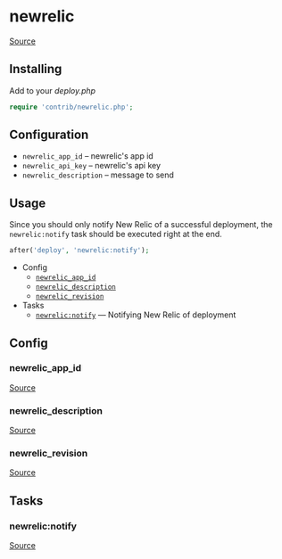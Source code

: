 <!-- DO NOT EDIT THIS FILE! -->
<!-- Instead edit contrib/newrelic.php -->
<!-- Then run bin/docgen -->

# newrelic

[Source](/contrib/newrelic.php)


## Installing

Add to your _deploy.php_

```php
require 'contrib/newrelic.php';
```

## Configuration

- `newrelic_app_id` – newrelic's app id
- `newrelic_api_key` – newrelic's api key
- `newrelic_description` – message to send

## Usage

Since you should only notify New Relic of a successful deployment, the `newrelic:notify` task should be executed right at the end.

```php
after('deploy', 'newrelic:notify');
```



* Config
  * [`newrelic_app_id`](#newrelic_app_id)
  * [`newrelic_description`](#newrelic_description)
  * [`newrelic_revision`](#newrelic_revision)
* Tasks
  * [`newrelic:notify`](#newrelic:notify) — Notifying New Relic of deployment

## Config
### newrelic_app_id
[Source](/contrib/newrelic.php#L30)



### newrelic_description
[Source](/contrib/newrelic.php#L34)



### newrelic_revision
[Source](/contrib/newrelic.php#L38)




## Tasks
### newrelic:notify
[Source](/contrib/newrelic.php#L43)



